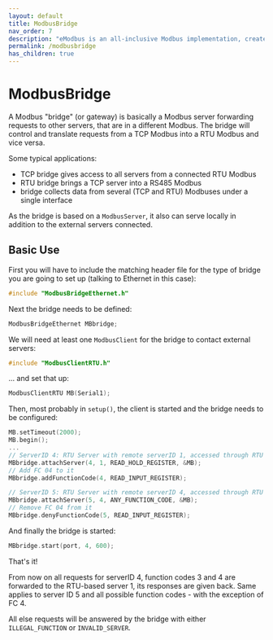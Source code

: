 ```yaml
---
layout: default
title: ModbusBridge
nav_order: 7
description: "eModbus is an all-inclusive Modbus implementation, created for ESP32 and Arduino"
permalink: /modbusbridge
has_children: true
---
```


# ModbusBridge
A Modbus "bridge" (or gateway) is basically a Modbus server forwarding requests to other servers, that are in a different Modbus. 
The bridge will control and translate requests from a TCP Modbus into a RTU Modbus and vice versa. 

Some typical applications:
- TCP bridge gives access to all servers from a connected RTU Modbus
- RTU bridge brings a TCP server into a RS485 Modbus
- bridge collects data from several (TCP and RTU) Modbuses under a single interface

As the bridge is based on a `ModbusServer`, it also can serve locally in addition to the external servers connected.

## Basic Use
First you will have to include the matching header file for the type of bridge you are going to set up (talking to Ethernet in this case):
```cpp
#include "ModbusBridgeEthernet.h"
```
Next the bridge needs to be defined:
```cpp
ModbusBridgeEthernet MBbridge;
```
We will need at least one `ModbusClient` for the bridge to contact external servers:
```cpp
#include "ModbusClientRTU.h"
```
... and set that up:
```cpp
ModbusClientRTU MB(Serial1);
```
Then, most probably in `setup()`, the client is started and the bridge needs to be configured:
```cpp
MB.setTimeout(2000);
MB.begin();
...
// ServerID 4: RTU Server with remote serverID 1, accessed through RTU client MB - FC 03 accepted only
MBbridge.attachServer(4, 1, READ_HOLD_REGISTER, &MB);
// Add FC 04 to it
MBbridge.addFunctionCode(4, READ_INPUT_REGISTER);

// ServerID 5: RTU Server with remote serverID 4, accessed through RTU client MB - all FCs accepted
MBbridge.attachServer(5, 4, ANY_FUNCTION_CODE, &MB);
// Remove FC 04 from it
MBbridge.denyFunctionCode(5, READ_INPUT_REGISTER);
```
And finally the bridge is started:
```cpp
MBbridge.start(port, 4, 600);
```
That's it!

From now on all requests for serverID 4, function codes 3 and 4 are forwarded to the RTU-based server 1, its responses are given back. Same applies to server ID 5 and all possible function codes - with the exception of FC 4.

All else requests will be answered by the bridge with either `ILLEGAL_FUNCTION` or `INVALID_SERVER`.
